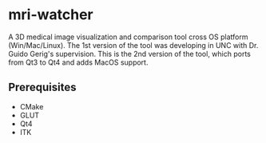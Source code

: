 # mri-watcher
  A 3D medical image visualization and comparison tool cross OS platform (Win/Mac/Linux). The 1st version of the tool was developing in UNC with Dr. Guido Gerig's supervision. This is the 2nd version of the tool, which ports from Qt3 to Qt4 and adds MacOS support.

## Prerequisites
  * CMake
  * GLUT
  * Qt4
  * ITK

  
